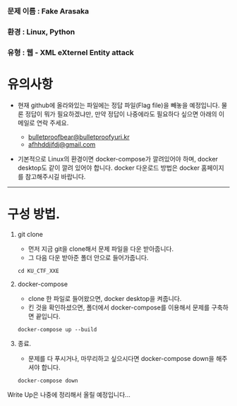 ### 문제 이름 : Fake Arasaka
### 환경 : Linux, Python
### 유형 : 웹 - XML eXternel Entity attack

# 유의사항 
- 현재 github에 올라와있는 파일에는 정답 파일(Flag file)을 빼놓을 예정입니다. 물론 정답이 뭐가 필요하겠냐만, 만약 정답이 나중에라도 필요하다 싶으면 아래의 이메일로 연락 주세요.
  - bulletproofbear@bulletproofyuri.kr
  - afhhddjjfdj@gmail.com
 
- 기본적으로 Linux의 환경이면 docker-compose가 깔려있어야 하며, docker desktop도 같이 깔려 있어야 합니다. docker 다운로드 방법은 docker 홈페이지를 참고해주시길 바랍니다.
 
--- 

# 구성 방법.
1. git clone
   - 먼저 지금 git을 clone해서 문제 파일을 다운 받아줍니다.
   - 그 다음 다운 받아준 폴더 안으로 들어가줍니다.

   ``` cd KU_CTF_XXE ```

2. docker-compose
   - clone 한 파일로 들어왔으면, docker desktop을 켜줍니다.
   - 킨 것을 확인하셨으면, 폴더에서 docker-compose를 이용해서 문제를 구축하면 끝입니다.

   ``` docker-compose up --build ```

3. 종료.
   - 문제를 다 푸시거나, 마무리하고 싶으시다면 docker-compose down을 해주셔야 합니다.

   ``` docker-compose down ```


Write Up은 나중에 정리해서 올릴 예정입니다...
